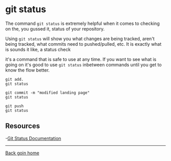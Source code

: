 # git status 

The command `git status` is extremely helpful when it comes to checking on the, you gussed it, status of your repository.

Using `git status` will show you what changes are being tracked, aren't being tracked, what commits need to pushed/pulled, etc. It is exactly what is sounds it like, a status check

it's a command that is safe to use at any time. If you want to see what is going on it's good to use `git status` inbetween commands until you get to know the flow better.

```
git add.
git status

git commit -m "modified landing page"
git status

git push 
git status
```

## Resources

-[Git Status Documentation](https://git-scm,com/docs/git-status)

---

[Back goin home](../ReadME.md)